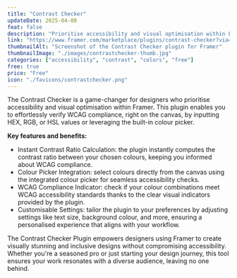 ```yaml
---
title: "Contrast Checker"
updateDate: 2025-04-08
feat: false
description: "Prioritise accessibility and visual optimisation within Framer."
link: "https://www.framer.com/marketplace/plugins/contrast-checker?via=julesvcode"
thumbnailAlt: "Screenshot of the Contrast Checker plugin for Framer"
thumbnailImage: "./images/contrastchecker-thumb.jpg"
categories: ["accessibility", "contrast", "colors", "free"]
free: true
price: "Free"
icon: "./favicons/contrastchecker.png"
---
```


The Contrast Checker is a game-changer for designers who prioritise accessibility and visual optimisation within Framer. This plugin enables you to effortlessly verify WCAG compliance, right on the canvas, by inputting HEX, RGB, or HSL values or leveraging the built-in colour picker.

<b>Key features and benefits:</b>

- Instant Contrast Ratio Calculation: the plugin instantly computes the contrast ratio between your chosen colours, keeping you informed about WCAG compliance.
- Colour Picker Integration: select colours directly from the canvas using the integrated colour picker for seamless accessibility checks.
- WCAG Compliance Indicator: check if your colour combinations meet WCAG accessibility standards thanks to the clear visual indicators provided by the plugin.
- Customisable Settings: tailor the plugin to your preferences by adjusting settings like text size, background colour, and more, ensuring a personalised experience that aligns with your workflow.

The Contrast Checker Plugin empowers designers using Framer to create visually stunning and inclusive designs without compromising accessibility. Whether you're a seasoned pro or just starting your design journey, this tool ensures your work resonates with a diverse audience, leaving no one behind.